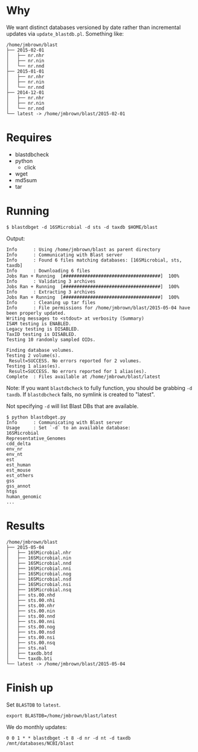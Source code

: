 # Why
We want distinct databases versioned by date rather than incremental updates
via `update_blastdb.pl`. Something like:
```
/home/jmbrown/blast
├── 2015-02-01
│   ├── nr.nhr
│   ├── nr.nin
│   └── nr.nnd
├── 2015-01-01
│   ├── nr.nhr
│   ├── nr.nin
│   └── nr.nnd
├── 2014-12-01
│   ├── nr.nhr
│   ├── nr.nin
│   └── nr.nnd
└── latest -> /home/jmbrown/blast/2015-02-01
```

# Requires
+ blastdbcheck
+ python
    + click
+ wget
+ md5sum
+ tar

# Running
```
$ blastdbget -d 16SMicrobial -d sts -d taxdb $HOME/blast
```

Output:
```
Info      : Using /home/jmbrown/blast as parent directory
Info      : Communicating with Blast server
Info      : Found 6 files matching databases: [16SMicrobial, sts, taxdb]
Info      : Downloading 6 files
Jobs Ran + Running  [####################################]  100%
Info      : Validating 3 archives
Jobs Ran + Running  [####################################]  100%
Info      : Extracting 3 archives
Jobs Ran + Running  [####################################]  100%
Info      : Cleaning up tar files
Info      : File permissions for /home/jmbrown/blast/2015-05-04 have been properly updated.
Writing messages to <stdout> at verbosity (Summary)
ISAM testing is ENABLED.
Legacy testing is DISABLED.
TaxID testing is DISABLED.
Testing 10 randomly sampled OIDs.

Finding database volumes.
Testing 2 volume(s).
 Result=SUCCESS. No errors reported for 2 volumes.
Testing 1 alias(es).
 Result=SUCCESS. No errors reported for 1 alias(es).
Complete  : Files available at /home/jmbrown/blast/latest
```

Note: If you want `blastdbcheck` to fully function, you should be grabbing
`-d taxdb`. If `blastdbcheck` fails, no symlink is created to "latest".

Not specifying `-d` will list Blast DBs that are available.

```
$ python blastdbget.py
Info      : Communicating with Blast server
Usage     : Set `-d` to an available database:
16SMicrobial
Representative_Genomes
cdd_delta
env_nr
env_nt
est
est_human
est_mouse
est_others
gss
gss_annot
htgs
human_genomic
...
```

# Results
```
/home/jmbrown/blast
├── 2015-05-04
│   ├── 16SMicrobial.nhr
│   ├── 16SMicrobial.nin
│   ├── 16SMicrobial.nnd
│   ├── 16SMicrobial.nni
│   ├── 16SMicrobial.nog
│   ├── 16SMicrobial.nsd
│   ├── 16SMicrobial.nsi
│   ├── 16SMicrobial.nsq
│   ├── sts.00.nhd
│   ├── sts.00.nhi
│   ├── sts.00.nhr
│   ├── sts.00.nin
│   ├── sts.00.nnd
│   ├── sts.00.nni
│   ├── sts.00.nog
│   ├── sts.00.nsd
│   ├── sts.00.nsi
│   ├── sts.00.nsq
│   ├── sts.nal
│   ├── taxdb.btd
│   └── taxdb.bti
└── latest -> /home/jmbrown/blast/2015-05-04
```

# Finish up
Set `BLASTDB` to `latest`.
```
export BLASTDB=/home/jmbrown/blast/latest
```

We do monthly updates:
```
0 0 1 * * blastdbget -t 8 -d nr -d nt -d taxdb /mnt/databases/NCBI/blast
```
